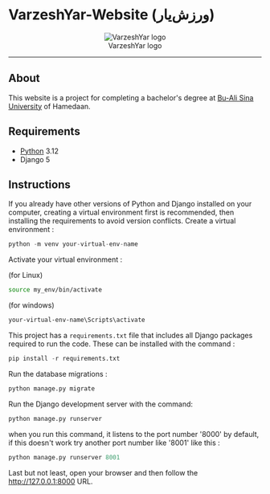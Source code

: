 # VarzeshYar-Website (ورزش‌یار)
<p align="center">
  <img src="https://github.com/mehrnaz-jiryaie/VarzeshYar-Website/assets/160396302/e7314c2f-2201-4084-a7a8-5a469697e79d" alt="VarzeshYar logo">
  <br>
  VarzeshYar logo
</p>

---
## About
This website is a project for completing a bachelor's degree at [Bu-Ali Sina University](https://basu.ac.ir/en/) of Hamedaan.
## Requirements
- [Python](https://www.python.org/downloads/) 3.12
- Django 5
## Instructions
If you already have other versions of Python and Django installed on your computer, creating a virtual environment first is recommended, then installing the requirements to avoid version conflicts.
Create a virtual environment :
```python
python -m venv your-virtual-env-name
```
Activate your virtual environment :

(for Linux)
```bash
source my_env/bin/activate
```

(for windows)
```bash
your-virtual-env-name\Scripts\activate
```


This project has a ```requirements.txt``` file that includes all Django packages required to run the code. These can be installed with the command :
``` python 
pip install -r requirements.txt
```
Run the database migrations :
``` python
python manage.py migrate
```
Run the Django development server with the command:
```python
python manage.py runserver
```
when you run this command, it listens to the port number '8000' by default, if this doesn't work try another port number like '8001' like this :
``` python
python manage.py runserver 8001
```
Last but not least, open your browser and then follow the http://127.0.0.1:8000 URL. 


